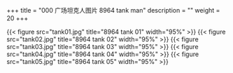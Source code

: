 +++
title = "000 广场坦克人图片 8964 tank man"
description = ""
weight = 20
+++


{{< figure src="tank01.jpg" title="8964 tank 01" width="95%" >}}
{{< figure src="tank02.jpg" title="8964 tank 02" width="95%" >}}
{{< figure src="tank03.jpg" title="8964 tank 03" width="95%" >}}
{{< figure src="tank04.jpg" title="8964 tank 04" width="95%" >}}
{{< figure src="tank05.jpg" title="8964 tank 05" width="95%" >}}

